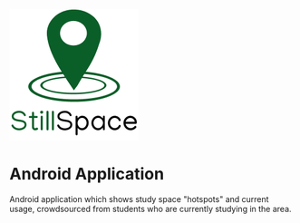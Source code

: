 ![](readme-img/logo-with-text.png)

# Android Application

Android application which shows study space "hotspots" and current usage, crowdsourced from students who are currently studying in the area.

